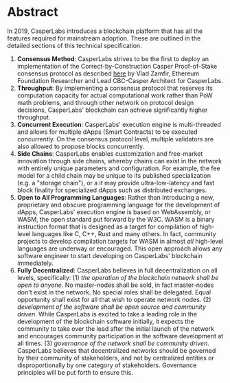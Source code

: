 # Abstract

In 2019, CasperLabs introduces a blockchain platform that has all the features required for mainstream adoption. These are outlined in the detailed sections of this technical specification. 

1. **Consensus Method**: CasperLabs strives to be the first to deploy an implementation of  the Correct-by-Construction Casper Proof-of-Stake consensus protocol as described [here](https://github.com/cbc-casper/cbc-casper-paper) by Vlad Zamfir, Ethereum Foundation Researcher  and Lead CBC-Casper Architect for CasperLabs.
2. **Throughput**: By implementing a consensus protocol that reserves its computation capacity for actual computational work rather than PoW math problems, and through other network on protocol design decisions, CasperLabs' blockchain can achieve significantly higher throughput.
3. **Concurrent Execution**: CasperLabs' execution engine is multi-threaded and allows for multiple dApps \(Smart Contracts\) to be executed concurrently. On the consensus protocol level, multiple validators are also allowed to propose blocks concurrently. 
4. **Side Chains**: CasperLabs enables customization and free-market innovation through side chains, whereby chains can exist in the network with entirely unique parameters and configuration. For example, the fee model for a child chain may be unique to its published specialization \(e.g. a "storage chain"\), or a it may provide ultra-low-latency and fast block finality for specialized dApps such as distributed exchanges.
5. **Open to All Programming Languages**: Rather than introducing a new, proprietary and obscure programming language for the development of dApps, CasperLabs' execution engine is based on WebAssembly, or WASM, the open standard put forward by the W3C. WASM is a binary instruction format that is designed as a target for compilation of high-level languages like C, C++, Rust and many others. In fact, community projects to develop compilation targets for WASM in almost _all_ high-level languages are underway or encouraged. This open approach allows any software engineer to start developing on CasperLabs' blockchain immediately.
6. **Fully Decentralized**: CasperLabs believes in full decentralization on all levels, specifically: \(1\) _the operation of the blockchain network shall be open to anyone_. No master-nodes shall be sold, in fact master-nodes don't exist in the network. No special roles shall be delegated. Equal opportunity shall exist for all that wish to operate network nodes. \(2\) _development of the software shall be open source and community driven_. While CasperLabs is excited to take a leading role in the development of the blockchain software initially, it expects the community to take over the lead after the initial launch of the network and encourages community participation in the software development at all times. \(3\) _governance of the network shall be community driven_. CasperLabs believes that decentralized networks should be governed by their community of stakeholders, and not by centralized entities or disproportionally by one category of stakeholders. Governance principles will be put forth to ensure this. 

